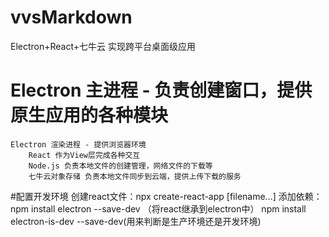 # vvsMarkdown
Electron+React+七牛云 实现跨平台桌面级应用
# Electron 主进程 - 负责创建窗口，提供原生应用的各种模块
    Electron 渲染进程 - 提供浏览器环境
        React 作为View层完成各种交互
        Node.js 负责本地文件的创建管理，网络文件的下载等
        七牛云对象存储 负责本地文件同步到云端，提供上传下载的服务

#配置开发环境
创建react文件：npx create-react-app [filename...]
    添加依赖：npm install electron --save-dev （将react继承到electron中）
             npm install electron-is-dev --save-dev(用来判断是生产环境还是开发环境)


